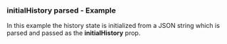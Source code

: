 ### initialHistory parsed - Example

In this example the history state is initialized from a JSON string which is parsed and passed as the **initialHistory** prop.
